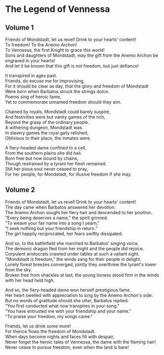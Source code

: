 # The Legend of Vennessa

## Volume 1

Friends of Mondstadt, let us revel! Drink to your hearts' content!  
To freedom! To the Anemo Archon!  
To Vennessa, the first Knight to grace this world!  
Sons and daughters of Mondstadt, may the gift from the Anemo Archon be engraved in your hearts!  
And let it be known that this gift is not freedom, but just defiance!  

It transpired in ages past.  
Friends, do excuse me for improvising,  
For it should be clear as day, that the glory and freedom of Mondstadt  
Were born when Barbatos struck the strings dolce.  
Poems sing of heroic fame,  
Yet to commemorate unnamed freedom should they aim.  

Chained by royals, Mondstadt could barely suspire,  
And festivities were but vanity games of the rich,  
Beyond the grasp of the ordinary people.  
A withering dungeon, Mondstadt was.  
In slavery games the royal gaily relished,  
Oblivious to their place, the inmates were.  

A fiery-headed dame confined to a cell,  
From the southern plains she did hail.  
Born free but now bound by chains,  
Though restrained by a tyrant her flesh remained.  
Still her pious soul never ceased to pray,  
For her people, for Mondstadt, for illusive freedom if she may.  

## Volume 2

Friends of Mondstadt, let us revel! Drink to your hearts' content!  
The day came when Barbatos answered her devotion.  
The Anemo Archon sought her fiery hair and descended to her position.  
"Every being deserves a name," the spirit grinned.  
"To weave your fair name into a song I yearn,"  
"I seek nothing but your friendship in return."  
The girl happily reciprocated, her fears swiftly dissipated.  

And so, to the battlefield she marched to Barbatos' singing voice,  
The demonic dragon fled from her might and the people did rejoice.  
Corpulent aristocrats crawled under tables at such a valiant sight.  
"Mondstadt is freedom," the winds sang for their people in delight.  
Lonely forest breezes converged, jointly they overthrew the tyrant's tower from the sky.  
Broken free from shackles at last, the young lioness stood firm in the winds with her head held high.  

And so, the fiery-headed dame won herself prestigious fame.  
Her heart swelled with appreciation to sing by the Anemo Archon's side.  
But no words of gratitude should she utter, Barbatos replied:  
"You first conducted what now transpires in your song."  
"You have entrusted me with your friendship and your name."  
"To praise your freedom, my songs came."  

Friends, let us drink some more!  
For thence flows the freedom of Mondstadt.  
When days become nights and faces fill with despair,  
Never forget the heroic tales of Vennessa, the dame with the flaming hair!  
Never cease to pursue freedom, even when the land is bare!  
